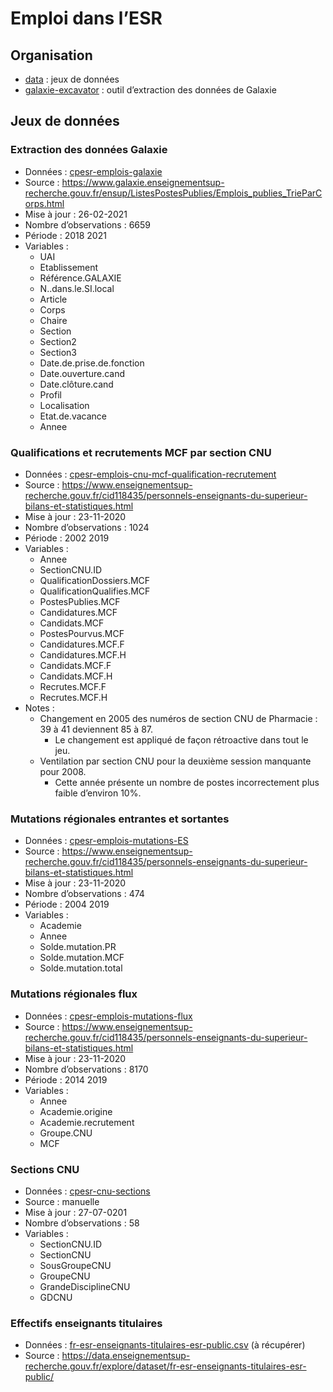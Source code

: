 Emploi dans l’ESR
================

## Organisation

-   [data](data/) : jeux de données
-   [galaxie-excavator](galaxie-excavator/) : outil d’extraction des
    données de Galaxie

## Jeux de données

### Extraction des données Galaxie

-   Données :
    [cpesr-emplois-galaxie](data/%20cpesr-emplois-galaxie%20.csv)
-   Source :
    <https://www.galaxie.enseignementsup-recherche.gouv.fr/ensup/ListesPostesPublies/Emplois_publies_TrieParCorps.html>
-   Mise à jour : 26-02-2021
-   Nombre d’observations : 6659
-   Période : 2018 2021
-   Variables :
    -   UAI
    -   Etablissement
    -   Référence.GALAXIE
    -   N..dans.le.SI.local
    -   Article
    -   Corps
    -   Chaire
    -   Section
    -   Section2
    -   Section3
    -   Date.de.prise.de.fonction
    -   Date.ouverture.cand
    -   Date.clôture.cand
    -   Profil
    -   Localisation
    -   Etat.de.vacance
    -   Annee

### Qualifications et recrutements MCF par section CNU

-   Données :
    [cpesr-emplois-cnu-mcf-qualification-recrutement](data/%20cpesr-emplois-cnu-mcf-qualification-recrutement%20.csv)
-   Source :
    <https://www.enseignementsup-recherche.gouv.fr/cid118435/personnels-enseignants-du-superieur-bilans-et-statistiques.html>
-   Mise à jour : 23-11-2020
-   Nombre d’observations : 1024
-   Période : 2002 2019
-   Variables :
    -   Annee
    -   SectionCNU.ID
    -   QualificationDossiers.MCF
    -   QualificationQualifies.MCF
    -   PostesPublies.MCF
    -   Candidatures.MCF
    -   Candidats.MCF
    -   PostesPourvus.MCF
    -   Candidatures.MCF.F
    -   Candidatures.MCF.H
    -   Candidats.MCF.F
    -   Candidats.MCF.H
    -   Recrutes.MCF.F
    -   Recrutes.MCF.H
-   Notes :
    -   Changement en 2005 des numéros de section CNU de Pharmacie : 39
        à 41 deviennent 85 à 87.
        -   Le changement est appliqué de façon rétroactive dans tout le
            jeu.
    -   Ventilation par section CNU pour la deuxième session manquante
        pour 2008.
        -   Cette année présente un nombre de postes incorrectement plus
            faible d’environ 10%.

### Mutations régionales entrantes et sortantes

-   Données :
    [cpesr-emplois-mutations-ES](data/%20cpesr-emplois-mutations-ES%20.csv)
-   Source :
    <https://www.enseignementsup-recherche.gouv.fr/cid118435/personnels-enseignants-du-superieur-bilans-et-statistiques.html>
-   Mise à jour : 23-11-2020
-   Nombre d’observations : 474
-   Période : 2004 2019
-   Variables :
    -   Academie
    -   Annee
    -   Solde.mutation.PR
    -   Solde.mutation.MCF
    -   Solde.mutation.total

### Mutations régionales flux

-   Données :
    [cpesr-emplois-mutations-flux](data/%20cpesr-emplois-mutations-flux%20.csv)
-   Source :
    <https://www.enseignementsup-recherche.gouv.fr/cid118435/personnels-enseignants-du-superieur-bilans-et-statistiques.html>
-   Mise à jour : 23-11-2020
-   Nombre d’observations : 8170
-   Période : 2014 2019
-   Variables :
    -   Annee
    -   Academie.origine
    -   Academie.recrutement
    -   Groupe.CNU
    -   MCF

### Sections CNU

-   Données : [cpesr-cnu-sections](data/%20cpesr-cnu-sections%20.csv)
-   Source : manuelle
-   Mise à jour : 27-07-0201
-   Nombre d’observations : 58
-   Variables :
    -   SectionCNU.ID
    -   SectionCNU
    -   SousGroupeCNU
    -   GroupeCNU
    -   GrandeDisciplineCNU
    -   GDCNU

### Effectifs enseignants titulaires

-   Données :
    [fr-esr-enseignants-titulaires-esr-public.csv](https://data.enseignementsup-recherche.gouv.fr/explore/dataset/fr-esr-enseignants-titulaires-esr-public/download/?format=csv&timezone=Europe/Berlin&lang=fr&use_labels_for_header=true&csv_separator=%3B)
    (à récupérer)
-   Source :
    <https://data.enseignementsup-recherche.gouv.fr/explore/dataset/fr-esr-enseignants-titulaires-esr-public/>

